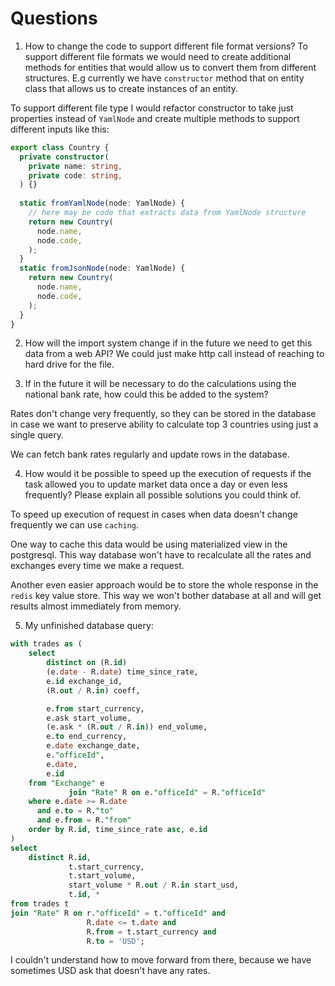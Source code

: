 # Questions
1. How to change the code to support different file format versions?
  To support different file formats we would need to create additional 
  methods for entities that would allow us to convert them from different structures.
  E.g currently we have `constructor` method that on entity class 
  that allows us to create instances of an entity.
  
  To support different file type I would refactor constructor to take 
  just properties instead of `YamlNode` and create multiple methods to support 
  different inputs like this:
  ```ts
  export class Country {
    private constructor(
      private name: string,
      private code: string,
    ) {}
    
    static fromYamlNode(node: YamlNode) {
      // here may be code that extracts data from YamlNode structure
      return new Country(
        node.name,
        node.code,
      );
    }
    static fromJsonNode(node: YamlNode) {
      return new Country(
        node.name,
        node.code,
      );
    }
  }
  ```

2. How will the import system change if in the future we need to get this data from a web API?
  We could just make http call instead of reaching to hard drive for the file.

3. If in the future it will be necessary to do the calculations using 
  the national bank rate, how could this be added to the system?
  
  Rates don't change very frequently, so they can be stored in the database 
  in case we want to preserve ability to calculate top 3 countries using just 
  a single query.
  
  We can fetch bank rates regularly and update rows in the database.

4. How would it be possible to speed up the execution of requests if 
  the task allowed you to update market data once a day or even less frequently? 
  Please explain all possible solutions you could think of.

  To speed up execution of request in cases when data doesn't change frequently 
  we can use `caching`.  
  
  One way to cache this data would be using materialized view in the postgresql.
  This way database won't have to recalculate all the rates and exchanges every time
  we make a request.
  
  Another even easier approach would be to store the whole response in the 
  `redis` key value store. This way we won't bother database at all and 
  will get results almost immediately from memory.

5. My unfinished database query:
```sql
with trades as (
    select
        distinct on (R.id)
        (e.date - R.date) time_since_rate,
        e.id exchange_id,
        (R.out / R.in) coeff,

        e.from start_currency,
        e.ask start_volume,
        (e.ask * (R.out / R.in)) end_volume,
        e.to end_currency,
        e.date exchange_date,
        e."officeId",
        e.date,
        e.id
    from "Exchange" e
             join "Rate" R on e."officeId" = R."officeId"
    where e.date >= R.date
      and e.to = R."to"
      and e.from = R."from"
    order by R.id, time_since_rate asc, e.id
)
select
    distinct R.id,
             t.start_currency,
             t.start_volume,
             start_volume * R.out / R.in start_usd,
             t.id, *
from trades t
join "Rate" R on r."officeId" = t."officeId" and
                 R.date <= t.date and
                 R.from = t.start_currency and
                 R.to = 'USD';
```

I couldn't understand how to move forward from there, because we have 
sometimes USD ask that doesn't have any rates.
